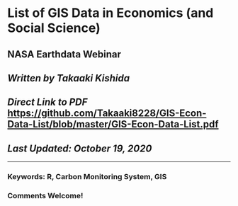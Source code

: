 # List of GIS Data in Economics (and Social Science)  
## NASA Earthdata Webinar  
## *Written by Takaaki Kishida*   
## *Direct Link to PDF* https://github.com/Takaaki8228/GIS-Econ-Data-List/blob/master/GIS-Econ-Data-List.pdf    
## *Last Updated: October 19, 2020*  

***

### **Keywords: R, Carbon Monitoring System, GIS**   
### Comments Welcome!
